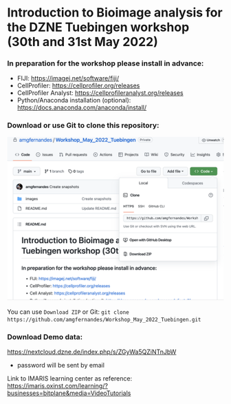 # Introduction to Bioimage analysis for the DZNE Tuebingen workshop (30th and 31st May 2022)


### In preparation for the workshop please install in advance:


- FIJI: https://imagej.net/software/fiji/
- CellProfiler: https://cellprofiler.org/releases
- CellProfiler Analyst: https://cellprofileranalyst.org/releases
- Python/Anaconda installation (optional): https://docs.anaconda.com/anaconda/install/


### Download or use Git to clone this repository: 
  
<img src="images/Download_repository.png" alt="Download repository" width="600"/>

You can use `Download ZIP` or Git: `git clone https://github.com/amgfernandes/Workshop_May_2022_Tuebingen.git`


### Download Demo data:

https://nextcloud.dzne.de/index.php/s/ZGyWa5QZiNTnJbW
- password will be sent by email


Link to IMARIS learning center as reference:
https://imaris.oxinst.com/learning/?businesses=bitplane&media=VideoTutorials
